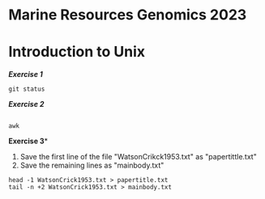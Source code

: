 # Marine Resources Genomics 2023


# Introduction to Unix

***Exercise 1***

````
git status

````

***Exercise 2***

````

awk

````
**Exercise 3***
1) Save the first line of the file "WatsonCrikck1953.txt" as "papertittle.txt"
2) Save the remaining lines as "mainbody.txt"

````
head -1 WatsonCrick1953.txt > papertitle.txt
tail -n +2 WatsonCrick1953.txt > mainbody.txt
